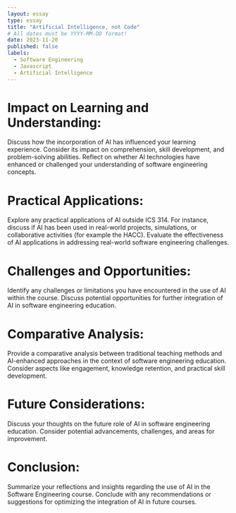 ```yaml
---
layout: essay
type: essay
title: "Artificial Intelligence, not Code"
# All dates must be YYYY-MM-DD format!
date: 2023-11-20
published: false
labels:
  - Software Engineering
  - Javascript
  - Artificial Intelligence
---
```


# Impact on Learning and Understanding:
Discuss how the incorporation of AI has influenced your learning experience. Consider its impact on comprehension, skill development, and problem-solving abilities. Reflect on whether AI technologies have enhanced or challenged your understanding of software engineering concepts.



# Practical Applications:
Explore any practical applications of AI outside ICS 314. For instance, discuss if AI has been used in real-world projects, simulations, or collaborative activities (for example the HACC). Evaluate the effectiveness of AI applications in addressing real-world software engineering challenges.

# Challenges and Opportunities:
Identify any challenges or limitations you have encountered in the use of AI within the course. Discuss potential opportunities for further integration of AI in software engineering education.

# Comparative Analysis:
Provide a comparative analysis between traditional teaching methods and AI-enhanced approaches in the context of software engineering education. Consider aspects like engagement, knowledge retention, and practical skill development.

# Future Considerations:
Discuss your thoughts on the future role of AI in software engineering education. Consider potential advancements, challenges, and areas for improvement.

# Conclusion:
Summarize your reflections and insights regarding the use of AI in the Software Engineering course. Conclude with any recommendations or suggestions for optimizing the integration of AI in future courses.